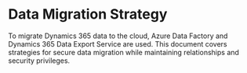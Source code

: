 # Data Migration Strategy

To migrate Dynamics 365 data to the cloud, Azure Data Factory and Dynamics 365 Data Export Service are used. This document covers strategies for secure data migration while maintaining relationships and security privileges.

